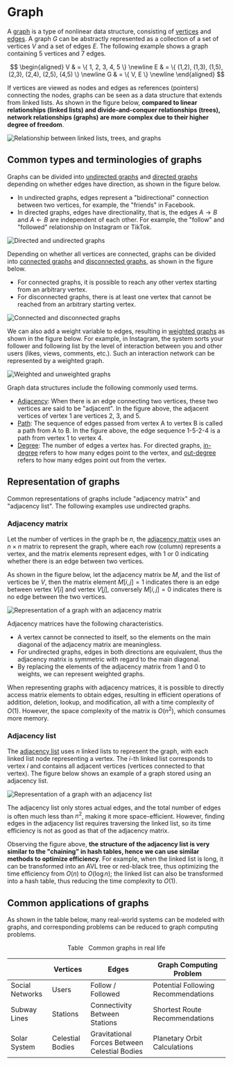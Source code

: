 # Graph

A <u>graph</u> is a type of nonlinear data structure, consisting of <u>vertices</u> and <u>edges</u>. A graph $G$ can be abstractly represented as a collection of a set of vertices $V$ and a set of edges $E$. The following example shows a graph containing 5 vertices and 7 edges.

$$
\begin{aligned}
V & = \{ 1, 2, 3, 4, 5 \} \newline
E & = \{ (1,2), (1,3), (1,5), (2,3), (2,4), (2,5), (4,5) \} \newline
G & = \{ V, E \} \newline
\end{aligned}
$$

If vertices are viewed as nodes and edges as references (pointers) connecting the nodes, graphs can be seen as a data structure that extends from linked lists. As shown in the figure below, **compared to linear relationships (linked lists) and divide-and-conquer relationships (trees), network relationships (graphs) are more complex due to their higher degree of freedom**.

![Relationship between linked lists, trees, and graphs](graph.assets/linkedlist_tree_graph.png)

## Common types and terminologies of graphs

Graphs can be divided into  <u>undirected graphs</u> and <u>directed graphs</u> depending on whether edges have direction, as shown in the figure below.

- In undirected graphs, edges represent a "bidirectional" connection between two vertices, for example, the "friends" in Facebook.
- In directed graphs, edges have directionality, that is, the edges $A \rightarrow B$ and $A \leftarrow B$ are independent of each other. For example, the "follow" and "followed" relationship on Instagram or TikTok.

![Directed and undirected graphs](graph.assets/directed_graph.png)

Depending on whether all vertices are connected, graphs can be divided into <u>connected graphs</u> and <u>disconnected graphs</u>, as shown in the figure below.

- For connected graphs, it is possible to reach any other vertex starting from an arbitrary vertex.
- For disconnected graphs, there is at least one vertex that cannot be reached from an arbitrary starting vertex.

![Connected and disconnected graphs](graph.assets/connected_graph.png)

We can also add a weight variable to edges, resulting in <u>weighted graphs</u> as shown in the figure below. For example, in Instagram, the system sorts your follower and following list by the level of interaction between you and other users (likes, views, comments, etc.). Such an interaction network can be represented by a weighted graph.

![Weighted and unweighted graphs](graph.assets/weighted_graph.png)

Graph data structures include the following commonly used terms.

- <u>Adjacency</u>: When there is an edge connecting two vertices, these two vertices are said to be "adjacent". In the figure above, the adjacent vertices of vertex 1 are vertices 2, 3, and 5.
- <u>Path</u>: The sequence of edges passed from vertex A to vertex B is called a path from A to B. In the figure above, the edge sequence 1-5-2-4 is a path from vertex 1 to vertex 4.
- <u>Degree</u>: The number of edges a vertex has. For directed graphs, <u>in-degree</u> refers to how many edges point to the vertex, and <u>out-degree</u> refers to how many edges point out from the vertex.

## Representation of graphs

Common representations of graphs include "adjacency matrix" and "adjacency list". The following examples use undirected graphs.

### Adjacency matrix

Let the number of vertices in the graph be $n$, the <u>adjacency matrix</u> uses an $n \times n$ matrix to represent the graph, where each row (column) represents a vertex, and the matrix elements represent edges, with $1$ or $0$ indicating whether there is an edge between two vertices.

As shown in the figure below, let the adjacency matrix be $M$, and the list of vertices be $V$, then the matrix element $M[i, j] = 1$ indicates there is an edge between vertex $V[i]$ and vertex $V[j]$, conversely $M[i, j] = 0$ indicates there is no edge between the two vertices.

![Representation of a graph with an adjacency matrix](graph.assets/adjacency_matrix.png)

Adjacency matrices have the following characteristics.

- A vertex cannot be connected to itself, so the elements on the main diagonal of the adjacency matrix are meaningless.
- For undirected graphs, edges in both directions are equivalent, thus the adjacency matrix is symmetric with regard to the main diagonal.
- By replacing the elements of the adjacency matrix from $1$ and $0$ to weights, we can represent weighted graphs.

When representing graphs with adjacency matrices, it is possible to directly access matrix elements to obtain edges, resulting in efficient operations of addition, deletion, lookup, and modification, all with a time complexity of $O(1)$. However, the space complexity of the matrix is $O(n^2)$, which consumes more memory.

### Adjacency list

The <u>adjacency list</u> uses $n$ linked lists to represent the graph, with each linked list node representing a vertex. The $i$-th linked list corresponds to vertex $i$ and contains all adjacent vertices (vertices connected to that vertex). The figure below shows an example of a graph stored using an adjacency list.

![Representation of a graph with an adjacency list](graph.assets/adjacency_list.png)

The adjacency list only stores actual edges, and the total number of edges is often much less than $n^2$, making it more space-efficient. However, finding edges in the adjacency list requires traversing the linked list, so its time efficiency is not as good as that of the adjacency matrix.

Observing the figure above, **the structure of the adjacency list is very similar to the "chaining" in hash tables, hence we can use similar methods to optimize efficiency**. For example, when the linked list is long, it can be transformed into an AVL tree or red-black tree, thus optimizing the time efficiency from $O(n)$ to $O(\log n)$; the linked list can also be transformed into a hash table, thus reducing the time complexity to $O(1)$.

## Common applications of graphs

As shown in the table below, many real-world systems can be modeled with graphs, and corresponding problems can be reduced to graph computing problems.

<p align="center"> Table <id> &nbsp; Common graphs in real life </p>

|                 | Vertices         | Edges                                         | Graph Computing Problem          |
| --------------- | ---------------- | --------------------------------------------- | -------------------------------- |
| Social Networks | Users            | Follow / Followed                                   | Potential Following Recommendations |
| Subway Lines    | Stations         | Connectivity Between Stations                 | Shortest Route Recommendations   |
| Solar System    | Celestial Bodies | Gravitational Forces Between Celestial Bodies | Planetary Orbit Calculations     |
